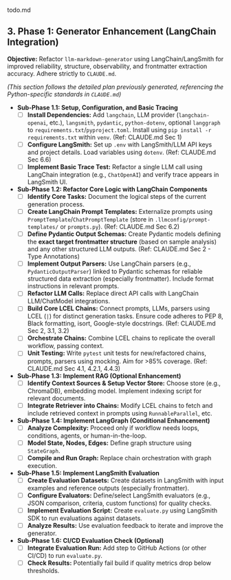 todo.md

## 3\. Phase 1: Generator Enhancement (LangChain Integration)

**Objective:** Refactor `llm-markdown-generator` using LangChain/LangSmith for improved reliability, structure, observability, and frontmatter extraction accuracy. Adhere strictly to `CLAUDE.md`.

*(This section follows the detailed plan previously generated, referencing the Python-specific standards in `CLAUDE.md`)*

  * **Sub-Phase 1.1: Setup, Configuration, and Basic Tracing**
      * [ ] **Install Dependencies:** Add `langchain`, LLM provider (`langchain-openai`, etc.), `langsmith`, `pydantic`, `python-dotenv`, optional `langgraph` to `requirements.txt`/`pyproject.toml`. Install using `pip install -r requirements.txt` within `venv`. (Ref: CLAUDE.md Sec 1)
      * [ ] **Configure LangSmith:** Set up `.env` with LangSmith/LLM API keys and project details. Load variables using `dotenv`. (Ref: CLAUDE.md Sec 6.6)
      * [ ] **Implement Basic Trace Test:** Refactor a single LLM call using LangChain integration (e.g., `ChatOpenAI`) and verify trace appears in LangSmith UI.
  * **Sub-Phase 1.2: Refactor Core Logic with LangChain Components**
      * [ ] **Identify Core Tasks:** Document the logical steps of the current generation process.
      * [ ] **Create LangChain Prompt Templates:** Externalize prompts using `PromptTemplate`/`ChatPromptTemplate` (store in `.llmconfig/prompt-templates/` or `prompts.py`). (Ref: CLAUDE.md Sec 6.2)
      * [ ] **Define Pydantic Output Schemas:** Create Pydantic models defining the **exact target frontmatter structure** (based on sample analysis) and any other structured LLM outputs. (Ref: CLAUDE.md Sec 2 - Type Annotations)
      * [ ] **Implement Output Parsers:** Use LangChain parsers (e.g., `PydanticOutputParser`) linked to Pydantic schemas for reliable structured data extraction (especially frontmatter). Include format instructions in relevant prompts.
      * [ ] **Refactor LLM Calls:** Replace direct API calls with LangChain LLM/ChatModel integrations.
      * [ ] **Build Core LCEL Chains:** Connect prompts, LLMs, parsers using LCEL (`|`) for distinct generation tasks. Ensure code adheres to PEP 8, Black formatting, isort, Google-style docstrings. (Ref: CLAUDE.md Sec 2, 3.1, 3.2)
      * [ ] **Orchestrate Chains:** Combine LCEL chains to replicate the overall workflow, passing context.
      * [ ] **Unit Testing:** Write `pytest` unit tests for new/refactored chains, prompts, parsers using mocking. Aim for \>85% coverage. (Ref: CLAUDE.md Sec 4.1, 4.2.1, 4.4.3)
  * **Sub-Phase 1.3: Implement RAG (Optional Enhancement)**
      * [ ] **Identify Context Sources & Setup Vector Store:** Choose store (e.g., ChromaDB), embedding model. Implement indexing script for relevant documents.
      * [ ] **Integrate Retriever into Chains:** Modify LCEL chains to fetch and include retrieved context in prompts using `RunnableParallel`, etc.
  * **Sub-Phase 1.4: Implement LangGraph (Conditional Enhancement)**
      * [ ] **Analyze Complexity:** Proceed only if workflow needs loops, conditions, agents, or human-in-the-loop.
      * [ ] **Model State, Nodes, Edges:** Define graph structure using `StateGraph`.
      * [ ] **Compile and Run Graph:** Replace chain orchestration with graph execution.
  * **Sub-Phase 1.5: Implement LangSmith Evaluation**
      * [ ] **Create Evaluation Datasets:** Create datasets in LangSmith with input examples and reference outputs (especially frontmatter).
      * [ ] **Configure Evaluators:** Define/select LangSmith evaluators (e.g., JSON comparison, criteria, custom functions) for quality checks.
      * [ ] **Implement Evaluation Script:** Create `evaluate.py` using LangSmith SDK to run evaluations against datasets.
      * [ ] **Analyze Results:** Use evaluation feedback to iterate and improve the generator.
  * **Sub-Phase 1.6: CI/CD Evaluation Check (Optional)**
      * [ ] **Integrate Evaluation Run:** Add step to GitHub Actions (or other CI/CD) to run `evaluate.py`.
      * [ ] **Check Results:** Potentially fail build if quality metrics drop below thresholds.